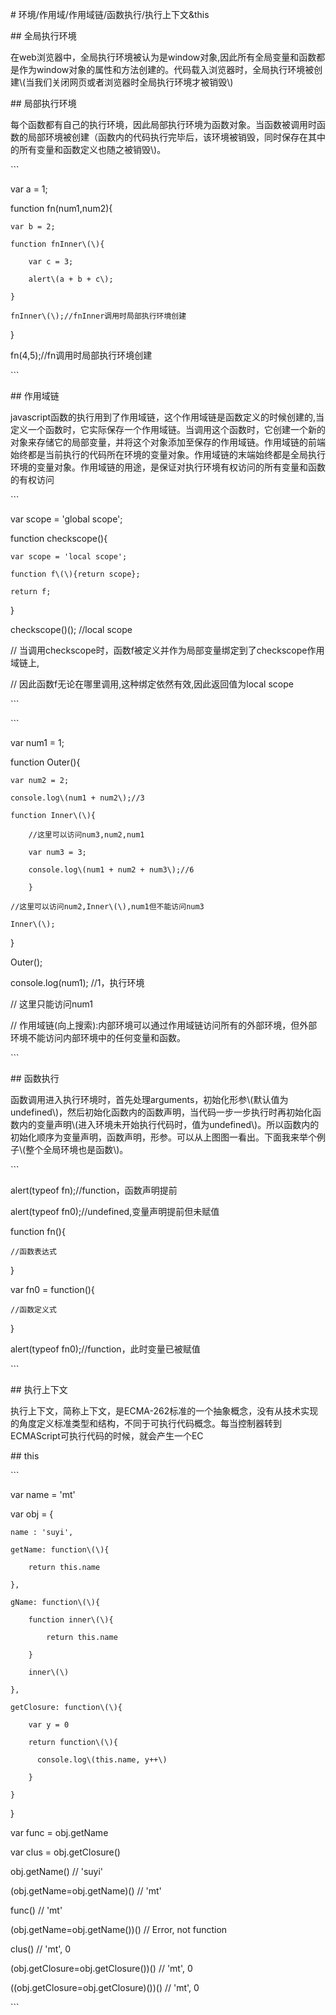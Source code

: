\# 环境/作用域/作用域链/函数执行/执行上下文&this



\#\# 全局执行环境



在web浏览器中，全局执行环境被认为是window对象,因此所有全局变量和函数都是作为window对象的属性和方法创建的。代码载入浏览器时，全局执行环境被创建\\(当我们关闭网页或者浏览器时全局执行环境才被销毁\\)



\#\# 局部执行环境



每个函数都有自己的执行环境，因此局部执行环境为函数对象。当函数被调用时函数的局部环境被创建（函数内的代码执行完毕后，该环境被销毁，同时保存在其中的所有变量和函数定义也随之被销毁\\)。



\`\`\`

var a = 1;

function fn\(num1,num2\){

    var b = 2;

    function fnInner\(\){

        var c = 3;

        alert\(a + b + c\);

    }

    fnInner\(\);//fnInner调用时局部执行环境创建

}

fn\(4,5\);//fn调用时局部执行环境创建

\`\`\`



\#\# 作用域链



javascript函数的执行用到了作用域链，这个作用域链是函数定义的时候创建的,当定义一个函数时，它实际保存一个作用域链。当调用这个函数时，它创建一个新的对象来存储它的局部变量，并将这个对象添加至保存的作用域链。作用域链的前端始终都是当前执行的代码所在环境的变量对象。作用域链的末端始终都是全局执行环境的变量对象。作用域链的用途，是保证对执行环境有权访问的所有变量和函数的有权访问



\`\`\`

var scope = 'global scope';

function checkscope\(\){

    var scope = 'local scope';

    function f\(\){return scope};

    return f;

}

checkscope\(\)\(\); //local scope



// 当调用checkscope时，函数f被定义并作为局部变量绑定到了checkscope作用域链上,

// 因此函数f无论在哪里调用,这种绑定依然有效,因此返回值为local scope

\`\`\`



\`\`\`

var num1 = 1;

function Outer\(\){

    var num2 = 2;

    console.log\(num1 + num2\);//3

    function Inner\(\){

        //这里可以访问num3,num2,num1

        var num3 = 3;

        console.log\(num1 + num2 + num3\);//6

        }

    //这里可以访问num2,Inner\(\),num1但不能访问num3

    Inner\(\);

}

Outer\(\);

console.log\(num1\); //1，执行环境



// 这里只能访问num1

// 作用域链\(向上搜索\):内部环境可以通过作用域链访问所有的外部环境，但外部环境不能访问内部环境中的任何变量和函数。

\`\`\`



\#\# 函数执行



函数调用进入执行环境时，首先处理arguments，初始化形参\\(默认值为undefined\\)，然后初始化函数内的函数声明，当代码一步一步执行时再初始化函数内的变量声明\\(进入环境未开始执行代码时，值为undefined\\)。所以函数内的初始化顺序为变量声明，函数声明，形参。可以从上图图一看出。下面我来举个例子\\(整个全局环境也是函数\\)。



\`\`\`

alert\(typeof fn\);//function，函数声明提前

alert\(typeof fn0\);//undefined,变量声明提前但未赋值

function fn\(\){

    //函数表达式

}

var fn0 = function\(\){

    //函数定义式

}



alert\(typeof fn0\);//function，此时变量已被赋值

\`\`\`



\#\# 执行上下文



执行上下文，简称上下文，是ECMA-262标准的一个抽象概念，没有从技术实现的角度定义标准类型和结构，不同于可执行代码概念。每当控制器转到ECMAScript可执行代码的时候，就会产生一个EC



\#\# this



\`\`\`

var name = 'mt'

var obj = {

    name : 'suyi',

    getName: function\(\){

        return this.name

    },

    gName: function\(\){

        function inner\(\){

            return this.name

        }        

        inner\(\)

    },

    getClosure: function\(\){

        var y = 0

        return function\(\){

          console.log\(this.name, y++\)

        }

    }    

}



var func = obj.getName

var clus = obj.getClosure\(\)





obj.getName\(\) // 'suyi'



\(obj.getName=obj.getName\)\(\) // 'mt'



func\(\) // 'mt'



\(obj.getName=obj.getName\(\)\)\(\) // Error, not function



clus\(\) // 'mt', 0



\(obj.getClosure=obj.getClosure\(\)\)\(\)   // 'mt', 0

\(\(obj.getClosure=obj.getClosure\)\(\)\)\(\) // 'mt', 0

\`\`\`









